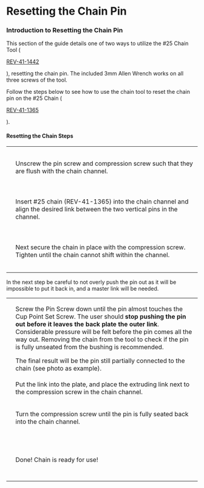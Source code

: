 # Resetting the Chain Pin

### Introduction to Resetting the Chain Pin <a href="#introduction-to-resetting-the-chain-pin" id="introduction-to-resetting-the-chain-pin"></a>

This section of the guide details one of two ways to utilize the #25 Chain Tool (

[REV-41-1442](https://www.revrobotics.com/rev-41-1442/)

), resetting the chain pin. The included 3mm Allen Wrench works on all three screws of the tool.

Follow the steps below to see how to use the chain tool to reset the chain pin on the #25 Chain (

[REV-41-1365](https://www.revrobotics.com/rev-41-1365/)

).

#### Resetting the Chain Steps <a href="#resetting-the-chain-steps" id="resetting-the-chain-steps"></a>

|                                                                                                                                                                                                                                                         |                                                                                                                                |
| ------------------------------------------------------------------------------------------------------------------------------------------------------------------------------------------------------------------------------------------------------- | ------------------------------------------------------------------------------------------------------------------------------ |
| <p>​</p><p><img src="https://2589213514-files.gitbook.io/~/files/v0/b/gitbook-legacy-files/o/assets%2F15mm%2F-M8HeUvYNA-VVA3OyqfO%2F-M8HfLAAC9f2Q8-xdnPI%2F8.jpeg?generation=1590524995430577&#x26;alt=media" alt="" data-size="original"></p><p>​</p>  | Unscrew the pin screw and compression screw such that they are flush with the chain channel.                                   |
| <p>​</p><p><img src="https://2589213514-files.gitbook.io/~/files/v0/b/gitbook-legacy-files/o/assets%2F15mm%2F-M8HeUvYNA-VVA3OyqfO%2F-M8HfLABr_-LAtaMM4s1%2F9.jpeg?generation=1590524995408895&#x26;alt=media" alt="" data-size="original"></p><p>​</p>  | Insert #25 chain (REV-41-1365) into the chain channel and align the desired link between the two vertical pins in the channel. |
| <p>​</p><p><img src="https://2589213514-files.gitbook.io/~/files/v0/b/gitbook-legacy-files/o/assets%2F15mm%2F-M8HeUvYNA-VVA3OyqfO%2F-M8HfLAC6a6OkGtRtHnJ%2F10.jpeg?generation=1590524995392102&#x26;alt=media" alt="" data-size="original"></p><p>​</p> | Next secure the chain in place with the compression screw. Tighten until the chain cannot shift within the channel.            |

In the next step be careful to not overly push the pin out as it will be impossible to put it back in, and a master link will be needed.

|                                                                                                                                                                                                                                                                                                                                      |                                                                                                                                                                                                                                                                                                                                                                                                                                                                                        |
| ------------------------------------------------------------------------------------------------------------------------------------------------------------------------------------------------------------------------------------------------------------------------------------------------------------------------------------ | -------------------------------------------------------------------------------------------------------------------------------------------------------------------------------------------------------------------------------------------------------------------------------------------------------------------------------------------------------------------------------------------------------------------------------------------------------------------------------------- |
| <p>​</p><p><img src="https://2589213514-files.gitbook.io/~/files/v0/b/gitbook-legacy-files/o/assets%2F-M5yw0n8IneF5-9ybLjT%2F-M8YJRcC-3fJjCpgwlMo%2F-M8kNClHmNdVvmHxGxCe%2Fassets_15mm_-M8HeUvYNA-VVA3OyqfO_-M8HfLADOCmUwqXm4w7l_11.jpeg?alt=media&#x26;token=617ed8ca-0128-4696-88ec-957b15586edd" alt="" data-size="original"></p> | <p>Screw the Pin Screw down until the pin almost touches the Cup Point Set Screw. The user should <strong>stop pushing the pin out before it leaves the back plate the outer link</strong>. Considerable pressure will be felt before the pin comes all the way out. Removing the chain from the tool to check if the pin is fully unseated from the bushing is recommended.</p><p>The final result will be the pin still partially connected to the chain (see photo as example).</p> |
| <img src="https://2589213514-files.gitbook.io/~/files/v0/b/gitbook-legacy-files/o/assets%2F-M5yw0n8IneF5-9ybLjT%2F-M8YJRcC-3fJjCpgwlMo%2F-M8kMkPaUGJdI-lbu7PN%2Fimage.png?alt=media&#x26;token=d3d3384d-024c-451d-9d8e-3e3ff32906db" alt="" data-size="original">                                                                    | Put the link into the plate, and place the extruding link next to the compression screw in the chain channel.                                                                                                                                                                                                                                                                                                                                                                          |
| <p>​</p><p><img src="https://2589213514-files.gitbook.io/~/files/v0/b/gitbook-legacy-files/o/assets%2F15mm%2F-M8HeUvYNA-VVA3OyqfO%2F-M8HfLAFYHsF6JXAEbX3%2F13.jpeg?generation=1590524995420480&#x26;alt=media" alt="" data-size="original"></p><p>​</p>                                                                              | Turn the compression screw until the pin is fully seated back into the chain channel.                                                                                                                                                                                                                                                                                                                                                                                                  |
| <p>​</p><p><img src="https://2589213514-files.gitbook.io/~/files/v0/b/gitbook-legacy-files/o/assets%2F15mm%2F-M8HeUvYNA-VVA3OyqfO%2F-M8HfLAG8bvhM6Ul5ZFS%2F14.jpeg?generation=1590524995441052&#x26;alt=media" alt="" data-size="original"></p><p>​</p>                                                                              | Done! Chain is ready for use!                                                                                                                                                                                                                                                                                                                                                                                                                                                          |

